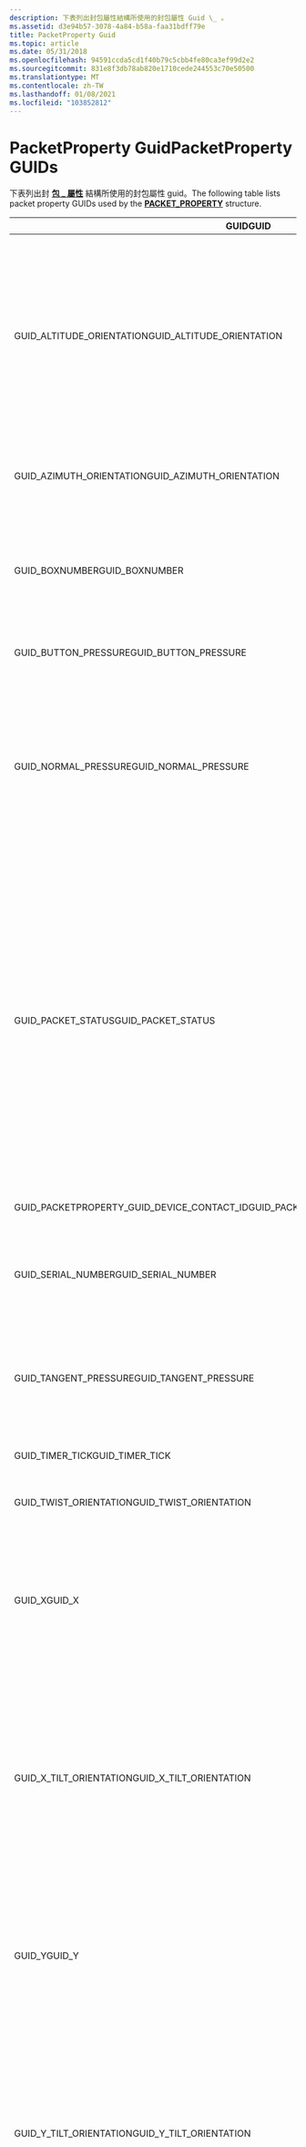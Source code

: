 ```yaml
---
description: 下表列出封包屬性結構所使用的封包屬性 Guid \_ 。
ms.assetid: d3e94b57-3078-4a84-b58a-faa31bdff79e
title: PacketProperty Guid
ms.topic: article
ms.date: 05/31/2018
ms.openlocfilehash: 94591ccda5cd1f40b79c5cbb4fe80ca3ef99d2e2
ms.sourcegitcommit: 831e8f3db78ab820e1710cede244553c70e50500
ms.translationtype: MT
ms.contentlocale: zh-TW
ms.lasthandoff: 01/08/2021
ms.locfileid: "103852812"
---
```

# <a name="packetproperty-guids"></a><span data-ttu-id="6a08a-103">PacketProperty Guid</span><span class="sxs-lookup"><span data-stu-id="6a08a-103">PacketProperty GUIDs</span></span>

<span data-ttu-id="6a08a-104">下表列出封 [**包 \_ 屬性**](/windows/desktop/api/tpcshrd/ns-tpcshrd-packet_property) 結構所使用的封包屬性 guid。</span><span class="sxs-lookup"><span data-stu-id="6a08a-104">The following table lists packet property GUIDs used by the [**PACKET\_PROPERTY**](/windows/desktop/api/tpcshrd/ns-tpcshrd-packet_property) structure.</span></span>



<table>
<colgroup>
<col style="width: 50%" />
<col style="width: 50%" />
</colgroup>
<thead>
<tr class="header">
<th><span data-ttu-id="6a08a-105">GUID</span><span class="sxs-lookup"><span data-stu-id="6a08a-105">GUID</span></span></th>
<th><span data-ttu-id="6a08a-106">Description</span><span class="sxs-lookup"><span data-stu-id="6a08a-106">Description</span></span></th>
</tr>
</thead>
<tbody>
<tr class="odd">
<td><span data-ttu-id="6a08a-107">GUID_ALTITUDE_ORIENTATION</span><span class="sxs-lookup"><span data-stu-id="6a08a-107">GUID_ALTITUDE_ORIENTATION</span></span><br/></td>
<td><span data-ttu-id="6a08a-108">畫筆軸和平板電腦表面之間的角度。</span><span class="sxs-lookup"><span data-stu-id="6a08a-108">Angle between the axis of the pen and the surface of the tablet.</span></span> <span data-ttu-id="6a08a-109">當畫筆平行至介面時，此值為0，當畫筆垂直至表面時，則為90。</span><span class="sxs-lookup"><span data-stu-id="6a08a-109">The value is 0 when the pen is parallel to the surface and 90 when the pen is perpendicular to the surface.</span></span> <span data-ttu-id="6a08a-110">當畫筆反轉時，值為負數。</span><span class="sxs-lookup"><span data-stu-id="6a08a-110">The values are negative when the pen is inverted.</span></span><br/></td>
</tr>
<tr class="even">
<td><span data-ttu-id="6a08a-111">GUID_AZIMUTH_ORIENTATION</span><span class="sxs-lookup"><span data-stu-id="6a08a-111">GUID_AZIMUTH_ORIENTATION</span></span><br/></td>
<td><span data-ttu-id="6a08a-112">透過完整的圓形範圍，在 Z 軸上順時針旋轉游標。</span><span class="sxs-lookup"><span data-stu-id="6a08a-112">Clockwise rotation of the cursor around the z-axis through a full circular range.</span></span><br/></td>
</tr>
<tr class="odd">
<td><span data-ttu-id="6a08a-113">GUID_BOXNUMBER</span><span class="sxs-lookup"><span data-stu-id="6a08a-113">GUID_BOXNUMBER</span></span><br/></td>
<td><span data-ttu-id="6a08a-114">當辨識器以 box 模式操作時，用來取得筆跡辨識替代方塊的 GUID。</span><span class="sxs-lookup"><span data-stu-id="6a08a-114">The GUID that is used to retrieve the box number for an ink recognition alternate when the recognizer is operating in box mode.</span></span><br/></td>
</tr>
<tr class="even">
<td><span data-ttu-id="6a08a-115">GUID_BUTTON_PRESSURE</span><span class="sxs-lookup"><span data-stu-id="6a08a-115">GUID_BUTTON_PRESSURE</span></span><br/></td>
<td><span data-ttu-id="6a08a-116">壓力相關按鈕的壓力。</span><span class="sxs-lookup"><span data-stu-id="6a08a-116">Pressure on a pressure-sensitive button.</span></span><br/></td>
</tr>
<tr class="odd">
<td><span data-ttu-id="6a08a-117">GUID_NORMAL_PRESSURE</span><span class="sxs-lookup"><span data-stu-id="6a08a-117">GUID_NORMAL_PRESSURE</span></span><br/></td>
<td><span data-ttu-id="6a08a-118">PacketProperty 物件的 GUID，表示與 tablet 介面垂直的鋼筆提示壓力。</span><span class="sxs-lookup"><span data-stu-id="6a08a-118">The GUID for the PacketProperty object that represents pressure of the pen tip perpendicular to the tablet surface.</span></span> <span data-ttu-id="6a08a-119">畫筆秘訣的壓力愈大，繪製的筆墨越多。</span><span class="sxs-lookup"><span data-stu-id="6a08a-119">The greater the pressure put on the pen tip, the more ink that is drawn.</span></span><br/></td>
</tr>
<tr class="even">
<td><span data-ttu-id="6a08a-120">GUID_PACKET_STATUS</span><span class="sxs-lookup"><span data-stu-id="6a08a-120">GUID_PACKET_STATUS</span></span><br/></td>
<td><span data-ttu-id="6a08a-121">包含下列一或多個旗標值：</span><span class="sxs-lookup"><span data-stu-id="6a08a-121">Contains one or more of the following flag values:</span></span><br/>
<ul>
<li><span data-ttu-id="6a08a-122">游標觸及繪圖介面 (Value = 1) 。</span><span class="sxs-lookup"><span data-stu-id="6a08a-122">The cursor is touching the drawing surface (Value = 1).</span></span></li>
<li><span data-ttu-id="6a08a-123">資料指標反轉。</span><span class="sxs-lookup"><span data-stu-id="6a08a-123">The cursor is inverted.</span></span> <span data-ttu-id="6a08a-124">例如，畫筆的橡皮擦末端指向介面 (值 = 2) 。</span><span class="sxs-lookup"><span data-stu-id="6a08a-124">For example, the eraser end of the pen is pointing toward the surface (Value = 2).</span></span></li>
<li><span data-ttu-id="6a08a-125">未使用 (值 = 4) 。</span><span class="sxs-lookup"><span data-stu-id="6a08a-125">Not used (Value = 4).</span></span></li>
<li><span data-ttu-id="6a08a-126">已按下 [圓筒] 按鈕 (值 = 8) 。</span><span class="sxs-lookup"><span data-stu-id="6a08a-126">The barrel button is pressed (Value = 8).</span></span></li>
</ul></td>
</tr>
<tr class="odd">
<td><span data-ttu-id="6a08a-127">GUID_PACKETPROPERTY_GUID_DEVICE_CONTACT_ID</span><span class="sxs-lookup"><span data-stu-id="6a08a-127">GUID_PACKETPROPERTY_GUID_DEVICE_CONTACT_ID</span></span><br/></td>
<td><span data-ttu-id="6a08a-128">封包的裝置連絡人識別碼。</span><span class="sxs-lookup"><span data-stu-id="6a08a-128">The device contact identifier for a packet.</span></span><br/></td>
</tr>
<tr class="even">
<td><span data-ttu-id="6a08a-129">GUID_SERIAL_NUMBER</span><span class="sxs-lookup"><span data-stu-id="6a08a-129">GUID_SERIAL_NUMBER</span></span><br/></td>
<td><span data-ttu-id="6a08a-130">識別封包。</span><span class="sxs-lookup"><span data-stu-id="6a08a-130">Identifies the packet.</span></span> <span data-ttu-id="6a08a-131">這是您用來從封包佇列取出封包的相同值。</span><span class="sxs-lookup"><span data-stu-id="6a08a-131">This is the same value you use to retrieve the packet from the packet queue.</span></span><br/></td>
</tr>
<tr class="odd">
<td><span data-ttu-id="6a08a-132">GUID_TANGENT_PRESSURE</span><span class="sxs-lookup"><span data-stu-id="6a08a-132">GUID_TANGENT_PRESSURE</span></span><br/></td>
<td><span data-ttu-id="6a08a-133">PacketProperty 物件的 GUID，這個物件表示沿著 tablet 介面平面之畫筆提示的壓力。</span><span class="sxs-lookup"><span data-stu-id="6a08a-133">The GUID for the PacketProperty object that represents pressure of the pen tip along the plane of the tablet surface.</span></span><br/></td>
</tr>
<tr class="even">
<td><span data-ttu-id="6a08a-134">GUID_TIMER_TICK</span><span class="sxs-lookup"><span data-stu-id="6a08a-134">GUID_TIMER_TICK</span></span><br/></td>
<td><span data-ttu-id="6a08a-135">產生封包的時間。</span><span class="sxs-lookup"><span data-stu-id="6a08a-135">Time the packet was generated.</span></span><br/></td>
</tr>
<tr class="odd">
<td><span data-ttu-id="6a08a-136">GUID_TWIST_ORIENTATION</span><span class="sxs-lookup"><span data-stu-id="6a08a-136">GUID_TWIST_ORIENTATION</span></span><br/></td>
<td><span data-ttu-id="6a08a-137">以順時針旋轉其本身軸的游標。</span><span class="sxs-lookup"><span data-stu-id="6a08a-137">Clockwise rotation of the cursor around its own axis.</span></span><br/></td>
</tr>
<tr class="even">
<td><span data-ttu-id="6a08a-138">GUID_X</span><span class="sxs-lookup"><span data-stu-id="6a08a-138">GUID_X</span></span><br/></td>
<td><span data-ttu-id="6a08a-139">Tablet 座標空間中的 x 座標。</span><span class="sxs-lookup"><span data-stu-id="6a08a-139">The x-coordinate in the tablet coordinate space.</span></span> <span data-ttu-id="6a08a-140">依預設，每個封包都包含這個屬性。</span><span class="sxs-lookup"><span data-stu-id="6a08a-140">Each packet contains this property by default.</span></span> <span data-ttu-id="6a08a-141">平板電腦的原點 (0、0) 是左上角。</span><span class="sxs-lookup"><span data-stu-id="6a08a-141">The origin (0,0) of the tablet is the upper-left corner.</span></span><br/></td>
</tr>
<tr class="odd">
<td><span data-ttu-id="6a08a-142">GUID_X_TILT_ORIENTATION</span><span class="sxs-lookup"><span data-stu-id="6a08a-142">GUID_X_TILT_ORIENTATION</span></span><br/></td>
<td><span data-ttu-id="6a08a-143">若為畫筆游標，x 傾斜方向是 y、z 平面和畫筆和 y 軸平面之間的角度。</span><span class="sxs-lookup"><span data-stu-id="6a08a-143">For a pen cursor, the x-tilt orientation is the angle between the y,z-plane and the pen and y-axis plane.</span></span> <span data-ttu-id="6a08a-144">當畫筆垂直至繪圖介面時，此值為0，而當畫筆位於垂直右方時為正數。</span><span class="sxs-lookup"><span data-stu-id="6a08a-144">The value is 0 when the pen is perpendicular to the drawing surface and is positive when the pen is to the right of perpendicular.</span></span><br/></td>
</tr>
<tr class="even">
<td><span data-ttu-id="6a08a-145">GUID_Y</span><span class="sxs-lookup"><span data-stu-id="6a08a-145">GUID_Y</span></span><br/></td>
<td><span data-ttu-id="6a08a-146">Tablet 座標空間中的 y 座標。</span><span class="sxs-lookup"><span data-stu-id="6a08a-146">The y-coordinate in the tablet coordinate space.</span></span> <span data-ttu-id="6a08a-147">依預設，每個封包都包含這個屬性。</span><span class="sxs-lookup"><span data-stu-id="6a08a-147">Each packet contains this property by default.</span></span> <span data-ttu-id="6a08a-148">平板電腦的原點 (0、0) 是左上角。</span><span class="sxs-lookup"><span data-stu-id="6a08a-148">The origin (0,0) of the tablet is the upper-left corner.</span></span><br/></td>
</tr>
<tr class="odd">
<td><span data-ttu-id="6a08a-149">GUID_Y_TILT_ORIENTATION</span><span class="sxs-lookup"><span data-stu-id="6a08a-149">GUID_Y_TILT_ORIENTATION</span></span><br/></td>
<td><span data-ttu-id="6a08a-150">若為畫筆游標，y 傾斜方向是 x、z 平面和畫筆和 X 軸平面之間的角度。</span><span class="sxs-lookup"><span data-stu-id="6a08a-150">For a pen cursor, the y-tilt orientation is the angle between the x,z-plane and the pen and x-axis plane.</span></span> <span data-ttu-id="6a08a-151">當畫筆垂直至繪圖介面時，此值為0，當畫筆向上或遠離使用者時，此值為正數。</span><span class="sxs-lookup"><span data-stu-id="6a08a-151">The value is 0 when the pen is perpendicular to the drawing surface and is positive when the pen is upward, or away from the user.</span></span><br/></td>
</tr>
<tr class="even">
<td><span data-ttu-id="6a08a-152">GUID_Z</span><span class="sxs-lookup"><span data-stu-id="6a08a-152">GUID_Z</span></span><br/></td>
<td><span data-ttu-id="6a08a-153">Tablet 介面中畫筆提示的 z 座標或距離。</span><span class="sxs-lookup"><span data-stu-id="6a08a-153">The z-coordinate or distance of the pen tip from the tablet surface.</span></span> <span data-ttu-id="6a08a-154"><a href="/windows/desktop/api/tpcshrd/ne-tpcshrd-property_units"><strong>PROPERTY_UNITS</strong></a>列舉型別會決定這個屬性的度量單位。</span><span class="sxs-lookup"><span data-stu-id="6a08a-154">The <a href="/windows/desktop/api/tpcshrd/ne-tpcshrd-property_units"><strong>PROPERTY_UNITS</strong></a> enumeration type determines the unit of measurement for this property.</span></span> <br/></td>
</tr>
</tbody>
</table>



 

> [!Note]  
> <span data-ttu-id="6a08a-155">TangentPressure 欄位代表 tablet 表面平面的壓力;NormalPressure 欄位代表與 tablet 表面平面垂直的壓力。</span><span class="sxs-lookup"><span data-stu-id="6a08a-155">The TangentPressure field represents pressure along the plane of the tablet surface; the NormalPressure field represents pressure perpendicular to the plane of the tablet surface.</span></span>

 

 

 




